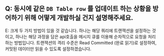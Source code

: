 ## Q: 동시에 같은 `DB Table row` 를 업데이트 하는 상황을 방어하기 위해 어떻게 개발하실 건지 설명해주세요.

E: 크게 두 가지 방법이 있을 것 같습니다. 하나는 해당 쿼리에 트랜잭션을 설정하는 것이고, 하나는 해당 과정을 담은 api호출을 메시지 큐를 이용해 순차적으로 요청을 처리하는 방법입니다. 
트랜잭션의 격리 수준은 Read Committed (완료 읽기)로 설정하여, 커밋된 데이터만 읽을 수 있도록 설정하겠습니다.